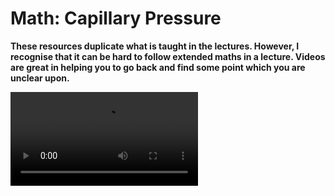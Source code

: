 # Math: Capillary Pressure

<link rel="stylesheet" type="text/css" href="../customstyle.css">

**These resources duplicate what is taught in the lectures. However, I recognise that it can be hard to follow extended maths in a lecture. Videos are great in helping you to go back and find some point which you are unclear upon.**

<video width="flex-center video-container" controls>
  <source src="https://www.nottingham.ac.uk/~ppzmis/phys3009/videos/M8a.mp4" type="video/mp4">
  Your browser does not support the video tag.
</video>

